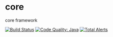 # core
core framework

[![Build Status](https://www.travis-ci.org/linxu/core.svg?branch=master)](https://www.travis-ci.org/linxu/core)
[![Code Quality: Java](https://img.shields.io/lgtm/grade/java/g/linxu/core.svg?logo=lgtm&logoWidth=18)](https://lgtm.com/projects/g/linxu/core/context:java)
[![Total Alerts](https://img.shields.io/lgtm/alerts/g/linxu/core.svg?logo=lgtm&logoWidth=18)](https://lgtm.com/projects/g/linxu/core/alerts)